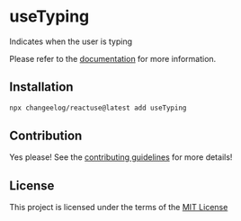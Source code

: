# useTyping

Indicates when the user is typing

Please refer to the [documentation](#) for more information.

## Installation

```bash
npx changeelog/reactuse@latest add useTyping
```

## Contribution

Yes please! See the [contributing guidelines](/CONTRIBUTING.md) for more details!

## License

This project is licensed under the terms of the [MIT License](/LICENSE)
